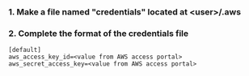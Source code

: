 ### 1. Make a file named "credentials" located at \<user>/.aws
### 2. Complete the format of the credentials file
~~~
[default]
aws_access_key_id=<value from AWS access portal>
aws_secret_access_key=<value from AWS access portal>
~~~
